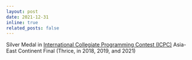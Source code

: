 ```yaml
---
layout: post
date: 2021-12-31
inline: true
related_posts: false
---
```


Silver Medal in [International Collegiate Programming Contest (ICPC)](https://icpc.global/) Asia-East Continent Final (Thrice, in 2018, 2019, and 2021)
